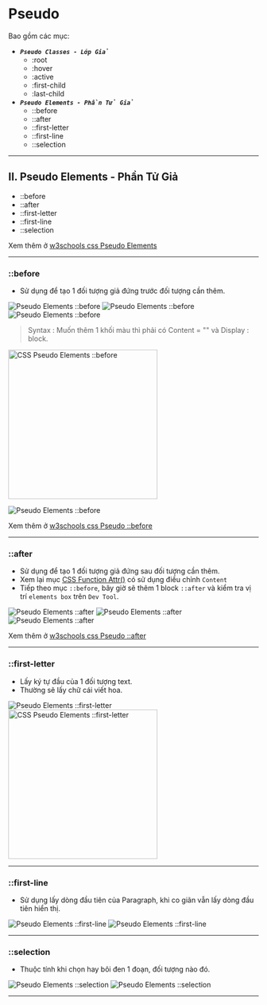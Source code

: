 # Pseudo

Bao gồm các mục:

- **_`Pseudo Classes - Lớp Giả`_**
  - :root
  - :hover
  - :active
  - :first-child
  - :last-child
- **_`Pseudo Elements - Phần Tử Giả`_**
  - ::before
  - ::after
  - ::first-letter
  - ::first-line
  - ::selection

---

## II. Pseudo Elements - Phần Tử Giả

- ::before
- ::after
- ::first-letter
- ::first-line
- ::selection

Xem thêm ở [w3schools css Pseudo Elements](https://developer.mozilla.org/en-US/docs/Web/CSS/Pseudo-elements)

---

### ::before

- Sử dụng để tạo 1 đối tượng giả đứng trước đối tượng cần thêm.

![Pseudo Elements ::before](./images/13-001.png "Pseudo Elements ::before 01")
![Pseudo Elements ::before](./images/13-002.png "Pseudo Elements ::before 02")
![Pseudo Elements ::before](./images/13-003.png "Pseudo Elements ::before 03")

> Syntax : Muốn thêm 1 khối màu thì phải có Content = "" và Display : block.

<img src="./images/13/13-000.png" alt="CSS Pseudo Elements ::before" width="300px"/>

![Pseudo Elements ::before](./images/13-004.png "Pseudo Elements ::before 04")

Xem thêm ở [w3schools css Pseudo ::before](https://developer.mozilla.org/en-US/docs/Web/CSS/::before)

---

### ::after

- Sử dụng để tạo 1 đối tượng giả đứng sau đối tượng cần thêm.
- Xem lại mục [CSS Function Attr()](../detail/css-function.md) có sử dụng điều chỉnh `Content`
- Tiếp theo mục `::before`, bây giờ sẽ thêm 1 block `::after` và kiểm tra vị trí `elements box` trên `Dev Tool`.

![Pseudo Elements ::after](./images/13-005.png "Pseudo Elements ::after 01")
![Pseudo Elements ::after](./images/13-006.png "Pseudo Elements ::after 02")
![Pseudo Elements ::after](./images/13-007.png "Pseudo Elements ::after 03")

Xem thêm ở [w3schools css Pseudo ::after](https://developer.mozilla.org/en-US/docs/Web/CSS/::after)

---

### ::first-letter

- Lấy ký tự đầu của 1 đối tượng text.
- Thường sẽ lấy chữ cái viết hoa.

![Pseudo Elements ::first-letter](./images/14-001.png "Pseudo Elements ::first-letter 01")
<img src="./images/14-002.png" alt="CSS Pseudo Elements ::first-letter" width="300px"/>

---

### ::first-line

- Sử dụng lấy dòng đầu tiên của Paragraph, khi co giãn vẫn lấy dòng đầu tiên hiển thị.

![Pseudo Elements ::first-line](./images/14-003.png "Pseudo Elements ::first-line 01")
![Pseudo Elements ::first-line](./images/14-004.png "Pseudo Elements ::first-line 02")

---

### ::selection

- Thuộc tính khi chọn hay bôi đen 1 đoạn, đối tượng nào đó.

![Pseudo Elements ::selection](./images/14-005.png "Pseudo Elements ::selection 01")
![Pseudo Elements ::selection](./images/14-006.png "Pseudo Elements ::selection 02")

---
